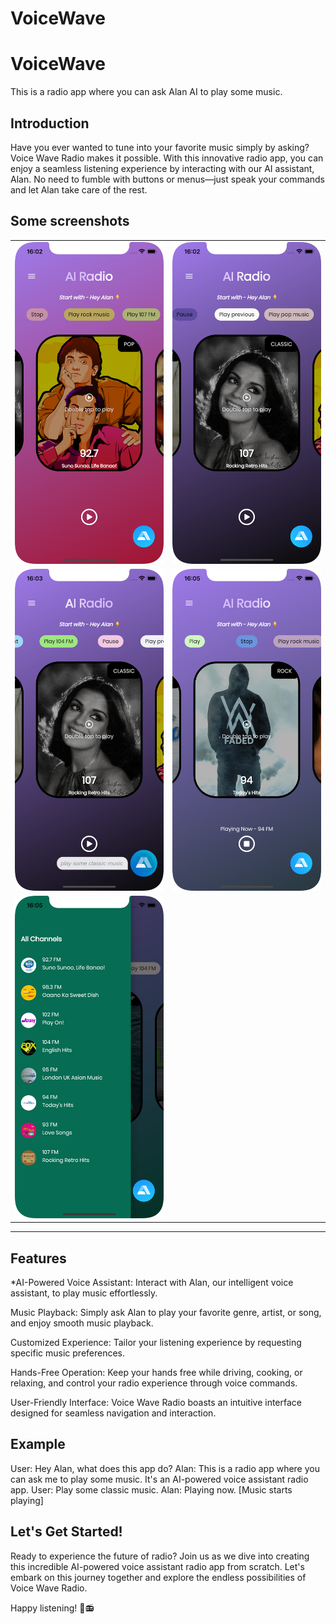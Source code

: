 # VoiceWave
# VoiceWave

This is a radio app where you can ask Alan AI to play some music.

## Introduction
Have you ever wanted to tune into your favorite music simply by asking? Voice Wave Radio makes it possible. With this innovative radio app, you can enjoy a seamless listening experience by interacting with our AI assistant, Alan. No need to fumble with buttons or menus—just speak your commands and let Alan take care of the rest.


## Some screenshots

|                                      |                                      |
| ------------------------------------ | ------------------------------------ |
| <img src="ss/ai1.png"  width="300"/> | <img src="ss/ai2.png"  width="300"/> |
| <img src="ss/ai3.png" width="300"/>  | <img src="ss/ai4.png" width="300"/>  |
| <img src="ss/ai5.png" width="300"/>  |

---


## Features
*AI-Powered Voice Assistant: Interact with Alan, our intelligent voice assistant, to play music effortlessly.

Music Playback: Simply ask Alan to play your favorite genre, artist, or song, and enjoy smooth music playback.

Customized Experience: Tailor your listening experience by requesting specific music preferences.

Hands-Free Operation: Keep your hands free while driving, cooking, or relaxing, and control your radio experience through voice commands.

User-Friendly Interface: Voice Wave Radio boasts an intuitive interface designed for seamless navigation and interaction.

## Example
User: Hey Alan, what does this app do?
Alan: This is a radio app where you can ask me to play some music. It's an AI-powered voice assistant radio app.
User: Play some classic music.
Alan: Playing now.
[Music starts playing]

## Let's Get Started!
Ready to experience the future of radio? Join us as we dive into creating this incredible AI-powered voice assistant radio app from scratch. Let's embark on this journey together and explore the endless possibilities of Voice Wave Radio.

Happy listening! 🎵📻
